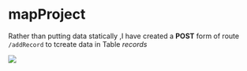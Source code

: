 # mapProject

Rather than putting data statically ,I have created a **POST** form of route `/addRecord` to tcreate data in Table *records*

![](https://im2.ezgif.com/tmp/ezgif-2-59074ec3dd.gif)
